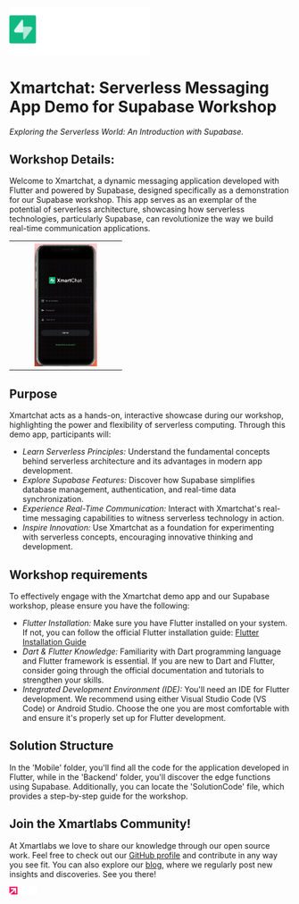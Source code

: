 <img src="assets/splash_logo.png" width=50%/>

# Xmartchat: Serverless Messaging App Demo for Supabase Workshop

_Exploring the Serverless World: An Introduction with Supabase._

## Workshop Details:

Welcome to Xmartchat, a dynamic messaging application developed with Flutter and powered by Supabase, designed specifically as a demonstration for our Supabase workshop.
This app serves as an exemplar of the potential of serverless architecture, showcasing how serverless technologies, particularly Supabase, can revolutionize the way we build real-time communication applications.

<table align="center" style="width: 40%; text-align: center;"> 
    <th>
        <img width="60%" margin="10px" src="assets/video_readme.gif">
    </th>
</table>

## Purpose
Xmartchat acts as a hands-on, interactive showcase during our workshop, highlighting the power and flexibility of serverless computing.
Through this demo app, participants will:
- *Learn Serverless Principles:* Understand the fundamental concepts behind serverless architecture and its advantages in modern app development.
- *Explore Supabase Features:* Discover how Supabase simplifies database management, authentication, and real-time data synchronization.
- *Experience Real-Time Communication:* Interact with Xmartchat's real-time messaging capabilities to witness serverless technology in action.
- *Inspire Innovation:* Use Xmartchat as a foundation for experimenting with serverless concepts, encouraging innovative thinking and development.

## Workshop requirements

To effectively engage with the Xmartchat demo app and our Supabase workshop, please ensure you have the following:
- *Flutter Installation:* Make sure you have Flutter installed on your system. If not, you can follow the official Flutter installation guide: [Flutter Installation Guide](https://flutter.dev/docs/get-started/install)
- *Dart & Flutter Knowledge:* Familiarity with Dart programming language and Flutter framework is essential. If you are new to Dart and Flutter, consider going through the official documentation and tutorials to strengthen your skills.
- *Integrated Development Environment (IDE):* You'll need an IDE for Flutter development. We recommend using either Visual Studio Code (VS Code) or Android Studio. Choose the one you are most comfortable with and ensure it's properly set up for Flutter development.

## Solution Structure

In the 'Mobile' folder, you'll find all the code for the application developed in Flutter, while in the 'Backend' folder, you'll discover the edge functions using Supabase. Additionally, you can locate the 'SolutionCode' file, which provides a step-by-step guide for the workshop.

## Join the Xmartlabs Community!
At Xmartlabs we love to share our knowledge through our open source work. Feel free to check out our [GitHub profile](https://github.com/xmartlabs) and contribute in any way you see fit. You can also explore our [blog](https://blog.xmartlabs.com/), where we regularly post new insights and discoveries. See you there!


<th>
    <img width="10%" margin="10px" src="assets/logo_xmartlabs.png">
</th>
